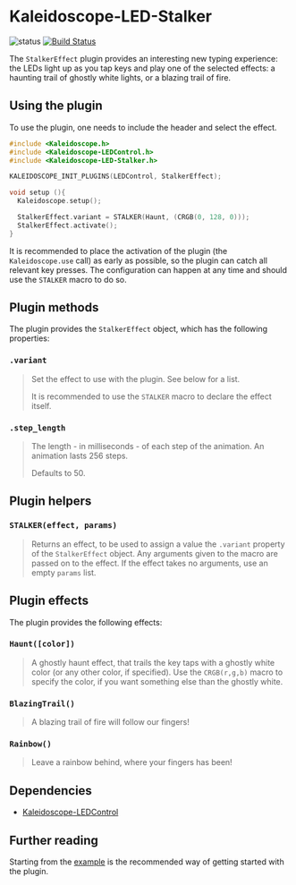 # Kaleidoscope-LED-Stalker

![status][st:experimental] [![Build Status][travis:image]][travis:status]

 [travis:image]: https://travis-ci.org/keyboardio/Kaleidoscope-LED-Stalker.svg?branch=master
 [travis:status]: https://travis-ci.org/keyboardio/Kaleidoscope-LED-Stalker

 [st:stable]: https://img.shields.io/badge/stable-✔-black.svg?style=flat&colorA=44cc11&colorB=494e52
 [st:broken]: https://img.shields.io/badge/broken-X-black.svg?style=flat&colorA=e05d44&colorB=494e52
 [st:experimental]: https://img.shields.io/badge/experimental----black.svg?style=flat&colorA=dfb317&colorB=494e52

The `StalkerEffect` plugin provides an interesting new typing experience: the
LEDs light up as you tap keys and play one of the selected effects: a haunting
trail of ghostly white lights, or a blazing trail of fire.

## Using the plugin

To use the plugin, one needs to include the header and select the effect.

```c++
#include <Kaleidoscope.h>
#include <Kaleidoscope-LEDControl.h>
#include <Kaleidoscope-LED-Stalker.h>

KALEIDOSCOPE_INIT_PLUGINS(LEDControl, StalkerEffect);

void setup (){
  Kaleidoscope.setup();

  StalkerEffect.variant = STALKER(Haunt, (CRGB(0, 128, 0)));
  StalkerEffect.activate();
}
```

It is recommended to place the activation of the plugin (the `Kaleidoscope.use`
call) as early as possible, so the plugin can catch all relevant key presses.
The configuration can happen at any time and should use the `STALKER` macro to
do so.

## Plugin methods

The plugin provides the `StalkerEffect` object, which has the following
properties:

### `.variant`

> Set the effect to use with the plugin. See below for a list.
>
> It is recommended to use the `STALKER` macro to declare the effect itself.

### `.step_length`

> The length - in milliseconds - of each step of the animation. An animation
> lasts 256 steps.
>
> Defaults to 50.

## Plugin helpers

### `STALKER(effect, params)`

> Returns an effect, to be used to assign a value the `.variant` property of the
> `StalkerEffect` object. Any arguments given to the macro are passed on
> to the effect. If the effect takes no arguments, use an empty `params` list.

## Plugin effects

The plugin provides the following effects:

### `Haunt([color])`

> A ghostly haunt effect, that trails the key taps with a ghostly white color
> (or any other color, if specified). Use the `CRGB(r,g,b)` macro to specify the
> color, if you want something else than the ghostly white.

### `BlazingTrail()`

> A blazing trail of fire will follow our fingers!

### `Rainbow()`

> Leave a rainbow behind, where your fingers has been!

## Dependencies

* [Kaleidoscope-LEDControl](https://github.com/keyboardio/Kaleidoscope-LEDControl)

## Further reading

Starting from the [example][plugin:example] is the recommended way of getting
started with the plugin.

 [plugin:example]: https://github.com/keyboardio/Kaleidoscope-LED-Stalker/blob/master/examples/LED-Stalker/LED-Stalker.ino
